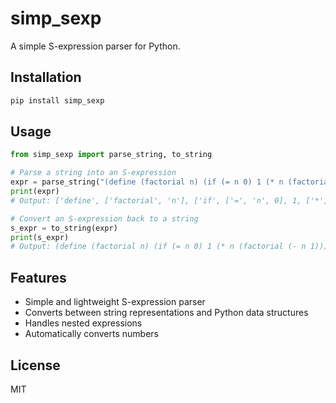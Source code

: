 # simp_sexp

A simple S-expression parser for Python.

## Installation

```bash
pip install simp_sexp
```

## Usage

```python
from simp_sexp import parse_string, to_string

# Parse a string into an S-expression
expr = parse_string("(define (factorial n) (if (= n 0) 1 (* n (factorial (- n 1)))))")
print(expr)
# Output: ['define', ['factorial', 'n'], ['if', ['=', 'n', 0], 1, ['*', 'n', ['factorial', ['-', 'n', 1]]]]]

# Convert an S-expression back to a string
s_expr = to_string(expr)
print(s_expr)
# Output: (define (factorial n) (if (= n 0) 1 (* n (factorial (- n 1)))))
```

## Features

- Simple and lightweight S-expression parser
- Converts between string representations and Python data structures
- Handles nested expressions
- Automatically converts numbers

## License

MIT